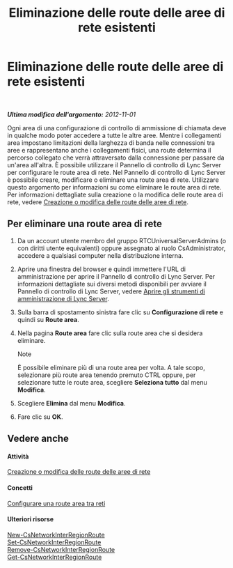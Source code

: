 ﻿---
title: Eliminazione delle route delle aree di rete esistenti
TOCTitle: Eliminazione delle route delle aree di rete esistenti
ms:assetid: 6256ff80-5f1e-48b4-928b-24aeb3c1a0e7
ms:mtpsurl: https://technet.microsoft.com/it-it/library/JJ688074(v=OCS.15)
ms:contentKeyID: 49887584
ms.date: 08/24/2015
mtps_version: v=OCS.15
ms.translationtype: HT
---

# Eliminazione delle route delle aree di rete esistenti

 

_**Ultima modifica dell'argomento:** 2012-11-01_

Ogni area di una configurazione di controllo di ammissione di chiamata deve in qualche modo poter accedere a tutte le altre aree. Mentre i collegamenti area impostano limitazioni della larghezza di banda nelle connessioni tra aree e rappresentano anche i collegamenti fisici, una route determina il percorso collegato che verrà attraversato dalla connessione per passare da un'area all'altra. È possibile utilizzare il Pannello di controllo di Lync Server per configurare le route area di rete. Nel Pannello di controllo di Lync Server è possibile creare, modificare o eliminare una route area di rete. Utilizzare questo argomento per informazioni su come eliminare le route area di rete. Per informazioni dettagliate sulla creazione o la modifica delle route area di rete, vedere [Creazione o modifica delle route delle aree di rete](lync-server-2013-creating-or-modifying-network-region-routes.md).

## Per eliminare una route area di rete

1.  Da un account utente membro del gruppo RTCUniversalServerAdmins (o con diritti utente equivalenti) oppure assegnato al ruolo CsAdministrator, accedere a qualsiasi computer nella distribuzione interna.

2.  Aprire una finestra del browser e quindi immettere l'URL di amministrazione per aprire il Pannello di controllo di Lync Server. Per informazioni dettagliate sui diversi metodi disponibili per avviare il Pannello di controllo di Lync Server, vedere [Aprire gli strumenti di amministrazione di Lync Server](lync-server-2013-open-lync-server-administrative-tools.md).

3.  Sulla barra di spostamento sinistra fare clic su **Configurazione di rete** e quindi su **Route area**.

4.  Nella pagina **Route area** fare clic sulla route area che si desidera eliminare.
    

    > [!NOTE]
    > È possibile eliminare più di una route area per volta. A tale scopo, selezionare più route area tenendo premuto CTRL oppure, per selezionare tutte le route area, scegliere <STRONG>Seleziona tutto</STRONG> dal menu <STRONG>Modifica</STRONG>.



5.  Scegliere **Elimina** dal menu **Modifica**.

6.  Fare clic su **OK**.

## Vedere anche

#### Attività

[Creazione o modifica delle route delle aree di rete](lync-server-2013-creating-or-modifying-network-region-routes.md)  

#### Concetti

[Configurare una route area tra reti](https://technet.microsoft.com/it-it/library/gg133706\(v=ocs.15\))  

#### Ulteriori risorse

[New-CsNetworkInterRegionRoute](new-csnetworkinterregionroute.md)  
[Set-CsNetworkInterRegionRoute](set-csnetworkinterregionroute.md)  
[Remove-CsNetworkInterRegionRoute](remove-csnetworkinterregionroute.md)  
[Get-CsNetworkInterRegionRoute](get-csnetworkinterregionroute.md)

